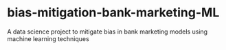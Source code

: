 # bias-mitigation-bank-marketing-ML
A data science project to mitigate bias in bank marketing models using machine learning techniques
